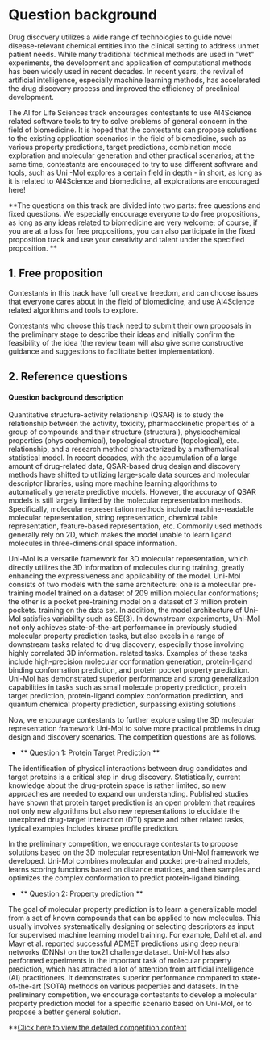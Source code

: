 # Question background

Drug discovery utilizes a wide range of technologies to guide novel disease-relevant chemical entities into the clinical setting to address unmet patient needs. While many traditional technical methods are used in "wet" experiments, the development and application of computational methods has been widely used in recent decades. In recent years, the revival of artificial intelligence, especially machine learning methods, has accelerated the drug discovery process and improved the efficiency of preclinical development.


The AI ​​for Life Sciences track encourages contestants to use AI4Science related software tools to try to solve problems of general concern in the field of biomedicine. It is hoped that the contestants can propose solutions to the existing application scenarios in the field of biomedicine, such as various property predictions, target predictions, combination mode exploration and molecular generation and other practical scenarios; at the same time, contestants are encouraged to try to use different software and tools, such as Uni -Mol explores a certain field in depth - in short, as long as it is related to AI4Science and biomedicine, all explorations are encouraged here!


**The questions on this track are divided into two parts: free questions and fixed questions. We especially encourage everyone to do free propositions, as long as any ideas related to biomedicine are very welcome; of course, if you are at a loss for free propositions, you can also participate in the fixed proposition track and use your creativity and talent under the specified proposition. **

## 1. Free proposition

Contestants in this track have full creative freedom, and can choose issues that everyone cares about in the field of biomedicine, and use AI4Science related algorithms and tools to explore.


Contestants who choose this track need to submit their own proposals in the preliminary stage to describe their ideas and initially confirm the feasibility of the idea (the review team will also give some constructive guidance and suggestions to facilitate better implementation).

## 2. Reference questions

#### Question background description


Quantitative structure-activity relationship (QSAR) is to study the relationship between the activity, toxicity, pharmacokinetic properties of a group of compounds and their structure (structural), physicochemical properties (physicochemical), topological structure (topological), etc. relationship, and a research method characterized by a mathematical statistical model. In recent decades, with the accumulation of a large amount of drug-related data, QSAR-based drug design and discovery methods have shifted to utilizing large-scale data sources and molecular descriptor libraries, using more machine learning algorithms to automatically generate predictive models. However, the accuracy of QSAR models is still largely limited by the molecular representation methods. Specifically, molecular representation methods include machine-readable molecular representation, string representation, chemical table representation, feature-based representation, etc. Commonly used methods generally rely on 2D, which makes the model unable to learn ligand molecules in three-dimensional space information.


Uni-Mol is a versatile framework for 3D molecular representation, which directly utilizes the 3D information of molecules during training, greatly enhancing the expressiveness and applicability of the model. Uni-Mol consists of two models with the same architecture: one is a molecular pre-training model trained on a dataset of 209 million molecular conformations; the other is a pocket pre-training model on a dataset of 3 million protein pockets. training on the data set. In addition, the model architecture of Uni-Mol satisfies variability such as SE(3). In downstream experiments, Uni-Mol not only achieves state-of-the-art performance in previously studied molecular property prediction tasks, but also excels in a range of downstream tasks related to drug discovery, especially those involving highly correlated 3D information. related tasks. Examples of these tasks include high-precision molecular conformation generation, protein-ligand binding conformation prediction, and protein pocket property prediction. Uni-Mol has demonstrated superior performance and strong generalization capabilities in tasks such as small molecule property prediction, protein target prediction, protein-ligand complex conformation prediction, and quantum chemical property prediction, surpassing existing solutions .


Now, we encourage contestants to further explore using the 3D molecular representation framework Uni-Mol to solve more practical problems in drug design and discovery scenarios. The competition questions are as follows.


- ** Question 1: Protein Target Prediction **


The identification of physical interactions between drug candidates and target proteins is a critical step in drug discovery. Statistically, current knowledge about the drug-protein space is rather limited, so new approaches are needed to expand our understanding. Published studies have shown that protein target prediction is an open problem that requires not only new algorithms but also new representations to elucidate the unexplored drug-target interaction (DTI) space and other related tasks, typical examples Includes kinase profile prediction. 

In the preliminary competition, we encourage contestants to propose solutions based on the 3D molecular representation Uni-Mol framework we developed. Uni-Mol combines molecular and pocket pre-trained models, learns scoring functions based on distance matrices, and then samples and optimizes the complex conformation to predict protein-ligand binding.


- ** Question 2: Property prediction **


The goal of molecular property prediction is to learn a generalizable model from a set of known compounds that can be applied to new molecules. This usually involves systematically designing or selecting descriptors as input for supervised machine learning model training. For example, Dahl et al. and Mayr et al. reported successful ADMET predictions using deep neural networks (DNNs) on the tox21 challenge dataset. Uni-Mol has also performed experiments in the important task of molecular property prediction, which has attracted a lot of attention from artificial intelligence (AI) practitioners. It demonstrates superior performance compared to state-of-the-art (SOTA) methods on various properties and datasets. In the preliminary competition, we encourage contestants to develop a molecular property prediction model for a specific scenario based on Uni-Mol, or to propose a better general solution.


**[Click here to view the detailed competition content](https://dptechnology.feishu.cn/docx/S08Hddzo7oxsjsx6chlc4BAinEf?from=from_copylink)
